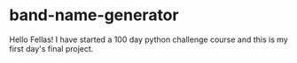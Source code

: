 # band-name-generator
Hello Fellas! I have started a 100 day python challenge course and this is my first day's final project.
